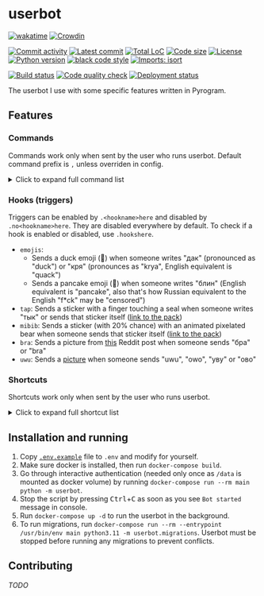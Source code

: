 # userbot

<!-- region Some nice badges because I love them ^^ -->
[![wakatime](https://wakatime.com/badge/github/evgfilim1/userbot.svg)](https://wakatime.com/badge/github/evgfilim1/userbot)
[![Crowdin](https://badges.crowdin.net/evgfilim1-userbot/localized.svg)](https://crowdin.com/project/evgfilim1-userbot)

[![Commit activity](https://img.shields.io/github/commit-activity/m/evgfilim1/userbot)](https://github.com/evgfilim1/userbot/commits/)
[![Latest commit](https://img.shields.io/github/last-commit/evgfilim1/userbot/master)](https://github.com/evgfilim1/userbot/commits/)
[![Total LoC](https://img.shields.io/tokei/lines/github/evgfilim1/userbot)](https://github.com/evgfilim1/userbot)
[![Code size](https://img.shields.io/github/languages/code-size/evgfilim1/userbot)](https://github.com/evgfilim1/userbot)
[![License](https://img.shields.io/github/license/evgfilim1/userbot)](LICENSE)
[![Python version](https://img.shields.io/badge/python-3.11-yellow.svg?logo=python&logoColor=yellow&labelColor=blue)](https://github.com/python/cpython)
[![black code style](https://img.shields.io/badge/code%20style-black-000000.svg)](https://github.com/psf/black)
[![Imports: isort](https://img.shields.io/badge/%20imports-isort-%231674b1?style=flat&labelColor=ef8336)](https://pycqa.github.io/isort/)

[![Build status](https://github.com/evgfilim1/userbot/actions/workflows/build.yaml/badge.svg)](https://github.com/evgfilim1/userbot/actions/workflows/build.yaml)
[![Code quality check](https://github.com/evgfilim1/userbot/actions/workflows/lint.yaml/badge.svg)](https://github.com/evgfilim1/userbot/actions/workflows/lint.yaml)
[![Deployment status](https://github.com/evgfilim1/userbot/actions/workflows/deploy.yaml/badge.svg)](https://github.com/evgfilim1/userbot/actions/workflows/deploy.yaml)
<!-- endregion -->

The userbot I use with some specific features written in Pyrogram.

## Features

### Commands

Commands work only when sent by the user who runs userbot. Default command prefix is `,` unless
overriden in config.

<details>
<summary>Click to expand full command list</summary>

```
List of userbot commands available:

About:
• about — Shows information about this userbot
• help [command] — Sends help for all commands or for a specific one
• stats ['bot'|'short'|'full'] — Shows some statistics about this userbot

Chat administration:
• chatban|chatrestrict <'reply'|user_id|username|user_group> ['0'|'forever'|timespec] ['*'|perms] [reason...] — Restricts or bans a user in a chat
• chatcleardel — Kicks Deleted Accounts from the chat
• chatinvite <user_id|username|user_group> — Invites a user to the current chat
• chatunban <'reply'|user_id|username|user_group> — Unbans a user in a chat
• <in reply> no_react2ban|noreact2ban — Stops react2ban on the message
• <in reply> pin ['silent'] — Pins the message
• <in reply> promote <admin_title...> — Promotes a user to an admin without any rights but with title
• react2ban — Bans a user whoever reacted to the message
• <in reply> s_pin ['silent'] — Pins the message silently (without returning the result)

Chat info:
• rndinfo ['photo'|'title'] — Sets random chat photo and/or title
• rndmsg — Sends a random message from the chat

Colors:
• color <color_spec> — Sends a specified color sample
• usercolor [user_id|username|user_group] — Sends a color sample of user's color as shown in clients

Content converters:
• toaudio — Extracts audio from video
• togif — Converts a video to a mpeg4 gif
• tosticker ['png'|'webp'] — Converts a photo to a sticker-ready png or webp

Dice:
• roll|dice <dice_spec> — Rolls dice according to d20.roll syntax

Download:
• download|dl ['single'|'all'] [filename]... — Downloads a file or files

Hooks:
• hooklist|hook_list — List all available hooks
• hookshere|hooks_here — List enabled hooks in the chat

Language:
• lang [language_code] — Get or change the language of the bot for the current chat

Messages:
• <in reply> copyhere|cphere|cph — Copies replied message to current chat
• <in reply> delete|delet|del — Deletes replied message for everyone
• dump [jq_query...] — Dumps entire message or its attribute specified with jq syntax
• userfirstmsg — Replies to user's very first message in the chat

Notes:
• get|note|n <key...> — Sends saved note
• note_del|ndel <key...> — Deletes saved note
• notes|ns — Shows all saved notes
• <in reply> save|note_add|nadd <key...> — Saves replied message as note for later use

Reactions:
• <in reply> r [emoji] — Reacts to a message with a specified emoji or removes any reaction
• <in reply> rr — Reacts to a message with a random available emoji
• <in reply> rs — Gets message reactions with users who reacted to it

Reminders:
• remind <time> [message...] — Sets a reminder in the chat
• remindme <time> [message...] — Sets a reminder for myself
• sremind <time> [message...] — Sets a silent reminder in the chat (no confirmation about scheduled message)
• sremindme <time> [message...] — Sets a silent reminder for myself (no confirmation about scheduled message)

Stickers:
• longcat — Sends random longcat
• rnds <pack_shortlink|pack_alias|emoji> — Sends random sticker from specified pack or one matching specified emoji

Text converters:
• <in reply> caps — Toggles capslock on the message
• <in reply> s <args...> — sed-like replacement
• <in reply> tr ['en'|'ru'] — Swaps keyboard layout from en to ru or vice versa

Tools:
• cal [month] [year] — Sends a calendar for a specified month and year
• calc|eval <python_expr...> — Evaluates Python expression
• exec <python_code...> — Executes Python expression
• <in reply> id — Sends replied user's ID as link

User groups:
• usergroupadd|ugadd <group_name> [user_id|username]... — Adds a user to the user group for later use with user resolving
• usergroupdel|ugdel <group_name> [user_id|username]... — Removes a user from the user group
• usergrouplist|uglist <group_name> ['resolve'] — Lists the users in the user group
• usergroups|ugs — Lists all the user groups
```

</details>

### Hooks (triggers)

Triggers can be enabled by `.<hookname>here` and disabled by `.no<hookname>here`. They are disabled
everywhere by default. To check if a hook is enabled or disabled, use `.hookshere`.

- `emojis`:
  - Sends a duck emoji (🦆) when someone writes "дак" (pronounced as "duck") or "кря"
    (pronounces as "krya", English equivalent is "quack")
  - Sends a pancake emoji (🥞) when someone writes "блин" (English equivalent is "pancake", also
    that's how Russian equivalent to the English "f*ck" may be "censored")
- `tap`: Sends a sticker with a finger touching a seal when someone writes "тык" or sends that
  sticker itself ([link to the pack](https://t.me/addstickers/belek_vk))
- `mibib`: Sends a sticker (with 20% chance) with an animated pixelated bear when someone sends that
  sticker itself ([link to the pack](https://t.me/addstickers/bttv_hlam))
- `bra`: Sends a picture from [this](https://www.reddit.com/r/anime_irl/comments/u4zxol/anime_irl/)
  Reddit post when someone sends "бра" or "bra"
- `uwu`: Sends a [picture](https://imgur.com/a/bDzntL5) when someone sends "uwu", "owo", "уву"
  or "ово"

### Shortcuts

Shortcuts work only when sent by the user who runs userbot.

<details>
<summary>Click to expand full shortcut list</summary>

- `yt:<id>` — Sends a YouTube video with the specified ID
- `@:<id>` — Mentions a user with the specified ID
  - `@:<id>:<name>@` — Mentions a user with the specified ID with a custom name
- `github:<username>` or `gh:<username>` — Sends a GitHub link to the specified user's profile
  - `github:<username>/<repo>` — ... to the specified repo, `<repo>` can be "`@`" which means "same
    as `<username>`"
  - `github:<username>/<repo>:/<path>` — ... to the specified path on the default branch
  - `github:<username>/<repo>:/<path>#<line1>` — ... to the specified line in file
  - `github:<username>/<repo>:/<path>#<line1>-<line2>` — ... to the specified lines in file
  - `github:<username>/<repo>@<branch-or-commit>` — ... to the specified branch or commit of the repo
  - `github:<username>/<repo>@<branch-or-commit>:/<path>` — ... to the specified path on the branch or commit
  - `github:<username>/<repo>@<branch-or-commit>:/<path>#<line1>` — ... to the specified line in file
  - `github:<username>/<repo>@<branch-or-commit>:/<path>#<line1>-<line2>` — ... to the specified lines in file
  - `github:<username>/<repo>#<issue-or-pr>` — ... to the specified issue or pull request
- `:uwu:` — Sends a `🥺👉👈` emoji
  - `:uwu<number>:` — Sends a `👉👈` emoji with the specified number of finger pairs
- `google://<query>/` — Sends a link to a Google search for the specified query
- `:shrug:` — Sends a shrug kaomoji `¯\_(ツ)_/¯`
- `n://<key>/` — Sends a saved note with the specified key
- `xkcd:<number>` — Sends a link to XKCD comic with the specified number
- `pypi://<package>/` or `pip://<package>/` — Sends a link to PyPI page of the specified package
- `tg:<username>/<message-id>` or `tg:<username>#<message-id>` — Sends a link to the specified
  message in the specified chat

</details>

## Installation and running

1. Copy [`.env.example`](.env.example) file to `.env` and modify for yourself.
2. Make sure docker is installed, then run `docker-compose build`.
3. Go through interactive authentication (needed only once as `/data` is mounted as docker volume)
  by running `docker-compose run --rm main python -m userbot`.
4. Stop the script by pressing <kbd>Ctrl</kbd>+<kbd>C</kbd> as soon as you see `Bot started` message
  in console.
5. Run `docker-compose up -d` to run the userbot in the background.
6. To run migrations, run
   `docker-compose run --rm --entrypoint /usr/bin/env main python3.11 -m userbot.migrations`.
   Userbot must be stopped before running any migrations to prevent conflicts.

## Contributing

_TODO_
